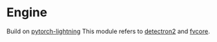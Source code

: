 # Engine

Build on [pytorch-lightning]()
This module refers to [detectron2](https://github.com/facebookresearch/detectron2) and [fvcore](https://github.com/facebookresearch/fvcore).